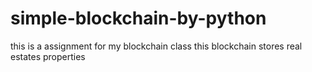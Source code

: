 # simple-blockchain-by-python

this is a assignment for my blockchain class
this blockchain stores real estates properties
